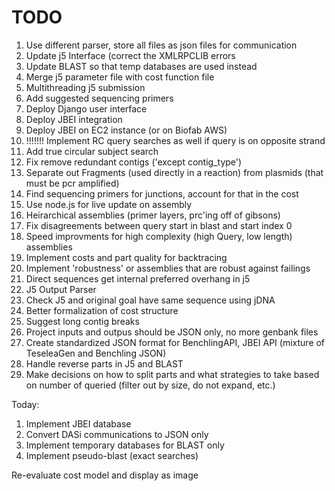# TODO
1. Use different parser, store all files as json files for communication
2. Update j5 Interface (correct the XMLRPCLIB errors
4. Update BLAST so that temp databases are used instead
5. Merge j5 parameter file with cost function file
5. Multithreading j5 submission
5. Add suggested sequencing primers
5. Deploy Django user interface
6. Deploy JBEI integration
7. Deploy JBEI on EC2 instance (or on Biofab AWS)
8. !!!!!!! Implement RC query searches as well if query is on opposite strand
9. Add true circular subject search
9. Fix remove redundant contigs ('except contig_type')
11. Separate out Fragments (used directly in a reaction) from plasmids
(that must be pcr amplified)
12. Find sequencing primers for junctions, account for that in the cost
13. Use node.js for live update on assembly
14. Heirarchical assemblies (primer layers, prc'ing off of gibsons)
15. Fix disagreements between query start in blast and start index 0
16. Speed improvments for high complexity (high Query, low length) assemblies
17. Implement costs and part quality for backtracing
18. Implement 'robustness' or assemblies that are robust against failings
19. Direct sequences get internal preferred overhang in j5
20. J5 Output Parser
21. Check J5 and original goal have same sequence using jDNA
22. Better formalization of cost structure
23. Suggest long contig breaks
26. Project inputs and outpus should be JSON only, no more genbank files
27. Create standardized JSON format for BenchlingAPI, JBEI API (mixture of TeseleaGen and Benchling JSON)
28. Handle reverse parts in J5 and BLAST
29. Make decisions on how to split parts and what strategies to take based on number of queried (filter out by size, do not expand, etc.)


Today:
1. Implement JBEI database
2. Convert DASi communications to JSON only
3. Implement temporary databases for BLAST only
4. Implement pseudo-blast (exact searches)


Re-evaluate cost model and display as image